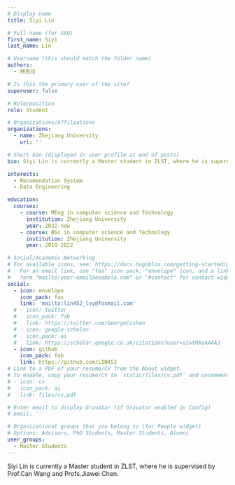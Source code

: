 ```yaml
---
# Display name
title: Siyi Lin

# Full name (for SEO)
first_name: Siyi
last_name: Lin

# Username (this should match the folder name)
authors:
  - 林思仪

# Is this the primary user of the site?
superuser: false

# Role/position
role: Student

# Organizations/Affiliations
organizations:
  - name: Zhejiang University
    url: ''

# Short bio (displayed in user profile at end of posts)
bio: Siyi Lin is currently a Master student in ZLST, where he is supervised by Prof.Can Wang and Profs.Jiawei Chen.

interests:
  - Recomendation System
  - Data Engineering

education:
  courses:
    - course: MEng in computer science and Technology
      institution: Zhejiang University
      year: 2022-now
    - course: BSc in computer science and Technology
      institution: Zhejiang University
      year: 2018-2022

# Social/Academic Networking
# For available icons, see: https://docs.hugoblox.com/getting-started/page-builder/#icons
#   For an email link, use "fas" icon pack, "envelope" icon, and a link in the
#   form "mailto:your-email@example.com" or "#contact" for contact widget.
social:
  - icon: envelope
    icon_pack: fas
    link: 'mailto:lin452_lsy@foxmail.com'
  # - icon: twitter
  #   icon_pack: fab
  #   link: https://twitter.com/GeorgeCushen
  # - icon: google-scholar
  #   icon_pack: ai
  #   link: https://scholar.google.co.uk/citations?user=sIwtMXoAAAAJ
  - icon: github
    icon_pack: fab
    link: https://github.com/LIN452
# Link to a PDF of your resume/CV from the About widget.
# To enable, copy your resume/CV to `static/files/cv.pdf` and uncomment the lines below.
# - icon: cv
#   icon_pack: ai
#   link: files/cv.pdf

# Enter email to display Gravatar (if Gravatar enabled in Config)
# email: ''

# Organizational groups that you belong to (for People widget)
# Options: Advisors, PhD Students, Master Students, Alumni
user_groups:
  - Master Students
---
```


Siyi Lin is currently a Master student in ZLST, where he is supervised by Prof.Can Wang and Profs.Jiawei Chen.
